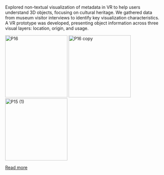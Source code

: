 Explored non-textual visualization of metadata in VR to help users understand 3D objects, focusing on cultural heritage. We gathered data from museum visitor interviews to identify key visualization characteristics. A VR prototype was developed, presenting object information across three visual layers: location, origin, and usage.

<p align="left">
  <img src="https://github.com/leonorden/MasterThesisProject/assets/39034760/f3e17dfd-a026-42fc-a44b-82eac2eb2640" alt="P16" width="200"/>
  <img src="https://github.com/leonorden/MasterThesisProject/assets/39034760/6b7b0e84-ad4c-4767-862a-c718c595cbde" alt="P16 copy" width="200"/>
  <img src="https://github.com/leonorden/MasterThesisProject/assets/39034760/77884345-2b9e-4c91-8860-e92c49c9bc21" alt="P15 (1)" width="200"/>
</p>

[Read more](https://su.diva-portal.org/smash/record.jsf?pid=diva2%3A1786038&dswid=310)
